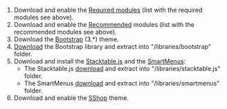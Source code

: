 1. Download and enable the [Required modules](/docs/8/themes/sshop/requirements-and-recommends#required-modules) (list with the required modules see above).
2. Download and enable the [Recommended](/docs/8/themes/sshop/requirements-and-recommends#recommended-contrib-modules) modules (list with the recommended modules see above).
3. Download the [Bootstrap](https://www.drupal.org/project/bootstrap) (3.\*) theme.
4. [Download](https://github.com/twbs/bootstrap/releases/download/v3.3.7/bootstrap-3.3.7-dist.zip) the Bootstrap library and extract into "/libraries/bootstrap" folder.
5. Download and install the [Stacktable.js](http://johnpolacek.github.io/stacktable.js/) and the [SmartMenus](https://www.smartmenus.org/):  
   * The Stacktable.js [download](https://github.com/johnpolacek/stacktable.js/zipball/master/) and extract into "/libraries/stacktable.js" folder.  
   * The SmartMenus [download](https://www.smartmenus.org/files/?file=smartmenus-jquery/smartmenus-1.1.0.zip) and extract into "/libraries/smartmenus" folder.
6. Download and enable the [SShop](http://www.drupal.org/project/sshop) theme.